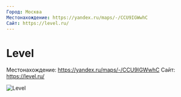 ```yaml
---
Город: Москва
Местонахождение: https://yandex.ru/maps/-/CCU9IGWwhC
Сайт: https://level.ru/
---
```


# Level

Местонахождение: https://yandex.ru/maps/-/CCU9IGWwhC
Сайт: https://level.ru/

![Level](https://storage.yandexcloud.net/level-media/project/genplan/%D0%9C%D0%BE%D0%BD%D1%82%D0%B0%D0%B6%D0%BD%D0%B0%D1%8F_%D0%BE%D0%B1%D0%BB%D0%B0%D1%81%D1%82%D1%8C_1_unmIu0P-min.jpg)
